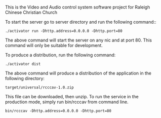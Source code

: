 This is the Video and Audio control system software project for
Raleigh Chinese Christian Church

To start the server go to server directory and run the following command::

    ./activator run -Dhttp.address=0.0.0.0 -Dhttp.port=80

The above command will start the server on any nic and at port 80. This
command will only be suitable for development.


To produce a distribution, run the following command:

    ./activator dist

The above command will produce a distribution of the application in the
following directory:

    target/universal/rcccav-1.0.zip
    
This file can be downloaded, then unzip. To run the service in the production
mode, simply run bin/rcccav from command line.

    bin/rcccav -Dhttp.address=0.0.0.0 -Dhttp.port=80